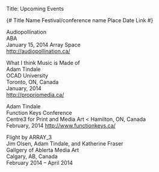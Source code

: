 Title: Upcoming Events

{#
    Title
    Name
    Festival/conference name
    Place
    Date
    Link
#}

Audiopollination  
ABA  
January 15, 2014
Array Space  
http://audiopollination.ca/  


What I think Music is Made of  
Adam Tindale  
OCAD University  
Toronto, ON, Canada  
January, 2014  
<http://propriomedia.ca/>

Adam Tindale  
Function Keys Conference  
Centre3 for Print and Media Art < 
Hamilton, ON, Canada  
February, 2014
http://www.functionkeys.ca/


Flight by ARRAY_3  
Jim Olsen, Adam Tindale, and Katherine Fraser  
Gallgery of Ablerta Media Art  
Calgary, AB, Canada  
February 2014 – April 2014  


